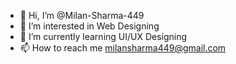 - 👋 Hi, I’m @Milan-Sharma-449
- 👀 I’m interested in Web Designing
- 🌱 I’m currently learning UI/UX Designing
- 📫 How to reach me milansharma449@gmail.com

<!---
Milan-Sharma-449/Milan-Sharma-449 is a ✨ special ✨ repository because its `README.md` (this file) appears on your GitHub profile.
You can click the Preview link to take a look at your changes.
--->
